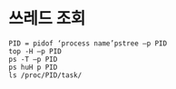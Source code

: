 # 쓰레드 조회

```
PID = pidof ‘process name’pstree –p PID
top -H –p PID
ps -T –p PID
ps huH p PID
ls /proc/PID/task/
```
